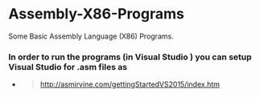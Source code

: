 # Assembly-X86-Programs
Some Basic Assembly Language (X86) Programs.

### In order to run the programs (in Visual Studio ) you can setup Visual Studio for .asm files as
- > http://asmirvine.com/gettingStartedVS2015/index.htm
